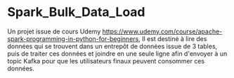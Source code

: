 # Spark_Bulk_Data_Load
Un projet issue de cours Udemy https://www.udemy.com/course/apache-spark-programming-in-python-for-beginners,
Il est destiné à lire des données qui se trouvent dans un entrepôt de données issue de 3 tables, puis de traiter ces données et joindre en une seule ligne afin d'envoyer à un topic Kafka pour que les utilisateurs finaux peuvent consommer ces données.

